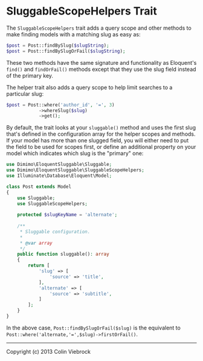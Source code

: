 # SluggableScopeHelpers Trait

The `SluggableScopeHelpers` trait adds a query scope and other methods to make finding models with a 
matching slug as easy as:

```php
$post = Post::findBySlug($slugString);
$post = Post::findBySlugOrFail($slugString);
```

These two methods have the same signature and functionality as Eloquent's `find()` and `findOrFail()` methods
except that they use the slug field instead of the primary key.

The helper trait also adds a query scope to help limit searches to a particular slug:

```php
$post = Post::where('author_id', '=', 3)
            ->whereSlug($slug)
            ->get();
```

By default, the trait looks at your `sluggable()` method and uses the first slug that's defined in the configuration
array for the helper scopes and methods.  If your model has more than one slugged field, you will either need to
put the field to be used for scopes first, or define an additional property on your model which indicates which
slug is the "primary" one:

```php
use Dimimo\EloquentSluggable\Sluggable;
use Dimimo\EloquentSluggable\SluggableScopeHelpers;
use Illuminate\Database\Eloquent\Model;

class Post extends Model
{
    use Sluggable;
    use SluggableScopeHelpers;
    
    protected $slugKeyName = 'alternate';
    
    /**
     * Sluggable configuration.
     *
     * @var array
     */
    public function sluggable(): array
    {
        return [
            'slug' => [
                'source' => 'title',
            ],
            'alternate' => [
                'source' => 'subtitle',
            ]
        ];
    }
}
```

In the above case, `Post::findBySlugOrFail($slug)` is the equivalent to `Post::where('alternate,'=',$slug)->firstOrFail()`.


- - -

Copyright (c) 2013 Colin Viebrock
